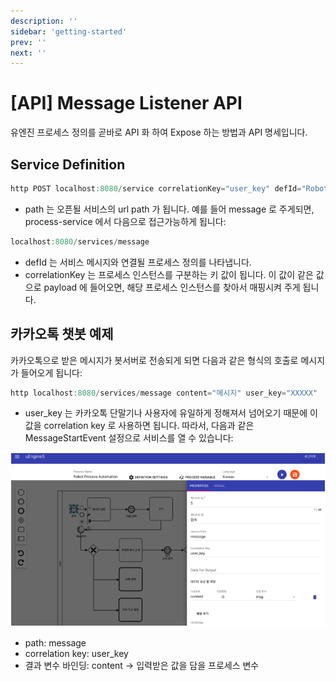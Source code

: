 ```yaml
---
description: ''
sidebar: 'getting-started'
prev: ''
next: ''
---
```


# [API] Message Listener API

유엔진 프로세스 정의를 곧바로 API 화 하여 Expose 하는 방법과 API 명세입니다.

## Service Definition

```java
http POST localhost:8080/service correlationKey="user_key" defId="Robot Process Automation.xml" path="message"
```

- path 는 오픈될 서비스의 url path 가 됩니다. 예를 들어 message 로 주게되면, process-service 에서 다음으로 접근가능하게 됩니다:

```java
localhost:8080/services/message
```

- defId 는 서비스 메시지와 연결될 프로세스 정의를 나타냅니다.
- correlationKey 는 프로세스 인스턴스를 구분하는 키 값이 됩니다. 이 값이 같은 값으로 payload 에 들어오면, 해당 프로세스 인스턴스를 찾아서 매핑시켜 주게 됩니다.


## 카카오톡 챗봇 예제

카카오톡으로 받은 메시지가 봇서버로 전송되게 되면 다음과 같은 형식의 호출로 메시지가 들어오게 됩니다:

```java
http localhost:8080/services/message content="메시지" user_key="XXXXX"
```

- user_key 는 카카오톡 단말기나 사용자에 유일하게 정해져서 넘어오기 때문에 이 값을 correlation key 로 사용하면 됩니다. 따라서, 다음과 같은 MessageStartEvent 설정으로 서비스를 열 수 있습니다:

![](../../uengine-image/12.png)

- path: message
- correlation key: user_key
- 결과 변수 바인딩:  content -> 입력받은 값을 담을 프로세스 변수